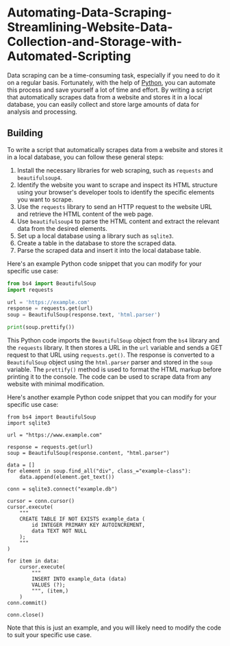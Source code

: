 # Automating-Data-Scraping-Streamlining-Website-Data-Collection-and-Storage-with-Automated-Scripting
Data scraping can be a time-consuming task, especially if you need to do it on a regular basis. Fortunately, with the help of [Python](https://www.python.org), you can automate this process and save yourself a lot of time and effort. By writing a script that automatically scrapes data from a website and stores it in a local database, you can easily collect and store large amounts of data for analysis and processing.

## Building

To write a script that automatically scrapes data from a website and stores it in a local database, you can follow these general steps:

1. Install the necessary libraries for web scraping, such as `requests` and `beautifulsoup4`.
2. Identify the website you want to scrape and inspect its HTML structure using your browser's developer tools to identify the specific elements you want to scrape.
3. Use the `requests` library to send an HTTP request to the website URL and retrieve the HTML content of the web page.
4. Use `beautifulsoup4` to parse the HTML content and extract the relevant data from the desired elements.
5. Set up a local database using a library such as `sqlite3`.
6. Create a table in the database to store the scraped data.
7. Parse the scraped data and insert it into the local database table.



Here's an example Python code snippet that you can modify for your specific use case:

```python
from bs4 import BeautifulSoup
import requests

url = 'https://example.com'
response = requests.get(url)
soup = BeautifulSoup(response.text, 'html.parser')

print(soup.prettify())
```

This Python code imports the `BeautifulSoup` object from the `bs4` library and the `requests` library. It then stores a URL in the `url` variable and sends a GET request to that URL using `requests.get()`. The response is converted to a `BeautifulSoup` object using the `html.parser` parser and stored in the `soup` variable. The `prettify()` method is used to format the HTML markup before printing it to the console. The code can be used to scrape data from any website with minimal modification.



Here's another example Python code snippet that you can modify for your specific use case:

```import requests
from bs4 import BeautifulSoup
import sqlite3

url = "https://www.example.com"

response = requests.get(url)
soup = BeautifulSoup(response.content, "html.parser")

data = []
for element in soup.find_all("div", class_="example-class"):
    data.append(element.get_text())

conn = sqlite3.connect("example.db")

cursor = conn.cursor()
cursor.execute(
    """
    CREATE TABLE IF NOT EXISTS example_data (
        id INTEGER PRIMARY KEY AUTOINCREMENT,
        data TEXT NOT NULL
    );
    """
)

for item in data:
    cursor.execute(
        """
        INSERT INTO example_data (data)
        VALUES (?);
        """, (item,)
    )
conn.commit()

conn.close()
```

Note that this is just an example, and you will likely need to modify the code to suit your specific use case.
